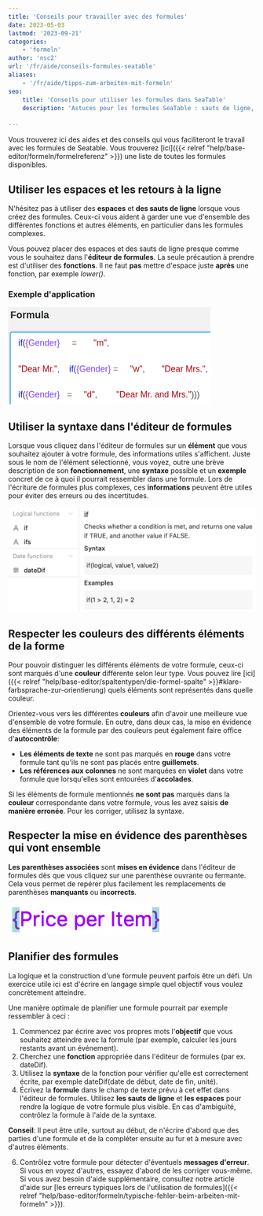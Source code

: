 ```yaml
---
title: 'Conseils pour travailler avec des formules'
date: 2023-05-03
lastmod: '2023-09-21'
categories:
    - 'formeln'
author: 'nsc2'
url: '/fr/aide/conseils-formules-seatable'
aliases:
    - '/fr/aide/tipps-zum-arbeiten-mit-formeln'
seo:
    title: 'Conseils pour utiliser les formules dans SeaTable'
    description: 'Astuces pour les formules SeaTable : sauts de ligne, aide syntaxique, couleurs, parenthèses, planification et gestion des erreurs.'

---
```


Vous trouverez ici des aides et des conseils qui vous faciliteront le travail avec les formules de Seatable. Vous trouverez [ici]({{< relref "help/base-editor/formeln/formelreferenz" >}}) une liste de toutes les formules disponibles.

## Utiliser les espaces et les retours à la ligne

N'hésitez pas à utiliser des **espaces** et **des sauts de ligne** lorsque vous créez des formules. Ceux-ci vous aident à garder une vue d'ensemble des différentes fonctions et autres éléments, en particulier dans les formules complexes.

Vous pouvez placer des espaces et des sauts de ligne presque comme vous le souhaitez dans l'**éditeur de formules**. La seule précaution à prendre est d'utiliser des **fonctions**. Il ne faut **pas** mettre d'espace juste **après** une fonction, par exemple _lower()_.

### Exemple d'application

![Les espaces et les retours à la ligne peuvent être placés presque n'importe où dans l'assistant de formules. La seule exception concerne les fonctions.](images/benutzen-Sie-leerzeichen-und-spaltenumbrueche.png)

## Utiliser la syntaxe dans l'éditeur de formules

Lorsque vous cliquez dans l'éditeur de formules sur un **élément** que vous souhaitez ajouter à votre formule, des informations utiles s'affichent. Juste sous le nom de l'élément sélectionné, vous voyez, outre une brève description de son **fonctionnement**, une **syntaxe** possible et un **exemple** concret de ce à quoi il pourrait ressembler dans une formule. Lors de l'écriture de formules plus complexes, ces **informations** peuvent être utiles pour éviter des erreurs ou des incertitudes.

![Informations sur un élément dans l'assistant de formules](images/Informationen-zu-einem-Element.png)

## Respecter les couleurs des différents éléments de la forme

Pour pouvoir distinguer les différents éléments de votre formule, ceux-ci sont marqués d'une **couleur** différente selon leur type. Vous pouvez lire [ici]({{< relref "help/base-editor/spaltentypen/die-formel-spalte" >}}#klare-farbsprache-zur-orientierung) quels éléments sont représentés dans quelle couleur.

Orientez-vous vers les différentes **couleurs** afin d'avoir une meilleure vue d'ensemble de votre formule. En outre, dans deux cas, la mise en évidence des éléments de la formule par des couleurs peut également faire office d'**autocontrôle**:

- **Les éléments de texte** ne sont pas marqués en **rouge** dans votre formule tant qu'ils ne sont pas placés entre **guillemets**.
- **Les références aux colonnes** ne sont marquées en **violet** dans votre formule que lorsqu'elles sont entourées d'**accolades**.

Si les éléments de formule mentionnés **ne sont pas** marqués dans la **couleur** correspondante dans votre formule, vous les avez saisis **de manière erronée**. Pour les corriger, utilisez la syntaxe.

## Respecter la mise en évidence des parenthèses qui vont ensemble

**Les parenthèses associées** sont **mises en évidence** dans l'éditeur de formules dès que vous cliquez sur une parenthèse ouvrante ou fermante. Cela vous permet de repérer plus facilement les remplacements de parenthèses **manquants** ou **incorrects**.

![Les parenthèses ouvrantes et fermantes sont toujours mises en évidence dans l'éditeur de formules.](images/example-brackets.png)

## Planifier des formules

La logique et la construction d'une formule peuvent parfois être un défi. Un exercice utile ici est d'écrire en langage simple quel objectif vous voulez concrètement atteindre.

Une manière optimale de planifier une formule pourrait par exemple ressembler à ceci :

1. Commencez par écrire avec vos propres mots l'**objectif** que vous souhaitez atteindre avec la formule (par exemple, calculer les jours restants avant un événement).
2. Cherchez une **fonction** appropriée dans l'éditeur de formules (par ex. dateDif).
3. Utilisez la **syntaxe** de la fonction pour vérifier qu'elle est correctement écrite, par exemple dateDif(date de début, date de fin, unité).
4. Écrivez la **formule** dans le champ de texte prévu à cet effet dans l'éditeur de formules. Utilisez **les sauts de ligne** et **les espaces** pour rendre la logique de votre formule plus visible. En cas d'ambiguïté, contrôlez la formule à l'aide de la syntaxe.

**Conseil**: Il peut être utile, surtout au début, de n'écrire d'abord que des parties d'une formule et de la compléter ensuite au fur et à mesure avec d'autres éléments.

6. Contrôlez votre formule pour détecter d'éventuels **messages d'erreur**. Si vous en voyez d'autres, essayez d'abord de les corriger vous-même. Si vous avez besoin d'aide supplémentaire, consultez notre article d'aide sur [les erreurs typiques lors de l'utilisation de formules]({{< relref "help/base-editor/formeln/typische-fehler-beim-arbeiten-mit-formeln" >}}).
